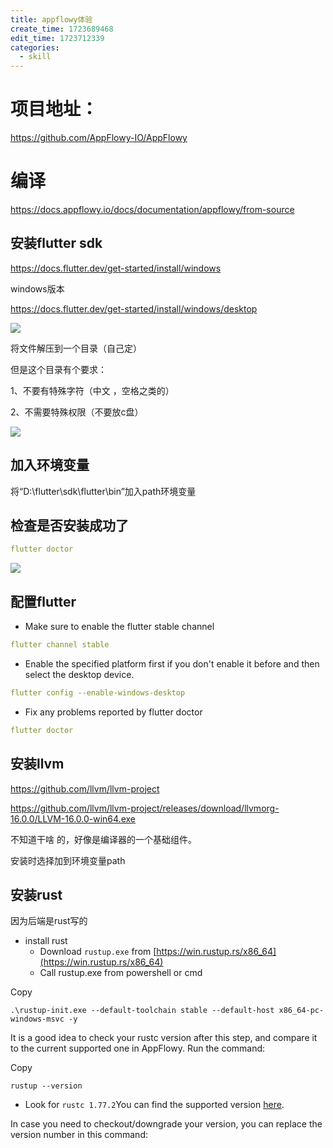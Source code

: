 ```yaml
---
title: appflowy体验
create_time: 1723689468
edit_time: 1723712339
categories:
  - skill
---
```



# 项目地址：

https://github.com/AppFlowy-IO/AppFlowy

# 编译

https://docs.appflowy.io/docs/documentation/appflowy/from-source

## 安装flutter sdk

https://docs.flutter.dev/get-started/install/windows

windows版本

https://docs.flutter.dev/get-started/install/windows/desktop

<img src="/assets/UdOlb8dWyozqcyxRMcicHlTBnqh.png" src-width="933" class="markdown-img m-auto" src-height="156" align="center"/>

将文件解压到一个目录（自己定）

但是这个目录有个要求：

1、不要有特殊字符（中文 ，空格之类的）

2、不需要特殊权限（不要放c盘）

<img src="/assets/OUHnbyXBHoka4Wx1o6ycpWUnnph.png" src-width="526" class="markdown-img m-auto" src-height="281" align="center"/>

## 加入环境变量

将“D:\flutter\sdk\flutter\bin”加入path环境变量 

## 检查是否安装成功了

```yaml
flutter doctor
```

<img src="/assets/Qbt9b6zHQotukcx26TzcvQQvnmf.png" src-width="738" class="markdown-img m-auto" src-height="375" align="center"/>

## 配置flutter

- Make sure to enable the flutter stable channel

```yaml
flutter channel stable
```

- Enable the specified platform first if you don't enable it before and then select the desktop device.

```yaml
flutter config --enable-windows-desktop
```

- Fix any problems reported by flutter doctor

```yaml
flutter doctor
```

## 安装llvm

https://github.com/llvm/llvm-project

https://github.com/llvm/llvm-project/releases/download/llvmorg-16.0.0/LLVM-16.0.0-win64.exe

不知道干啥 的，好像是编译器的一个基础组件。

安装时选择加到环境变量path

## 安装rust

因为后端是rust写的

- install rust
    - Download `rustup.exe` from [https://win.rustup.rs/x86_64](https://win.rustup.rs/x86_64)
    - Call rustup.exe from powershell or cmd

Copy

```
.\rustup-init.exe --default-toolchain stable --default-host x86_64-pc-windows-msvc -y
```

It is a good idea to check your rustc version after this step, and compare it to the current supported one in AppFlowy. Run the command:

Copy

```
rustup --version
```

- Look for  `rustc 1.77.2`You can find the supported version [here](https://github.com/AppFlowy-IO/AppFlowy/blob/0.5.6/.github/workflows/flutter_ci.yaml#L29).

In case you need to checkout/downgrade your version, you can replace the version number in this command:

## 
